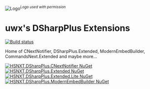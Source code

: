 ![Logo](https://i.imgur.com/OFss364.png)_<sup>Logo used with permission</sup>_
# uwx's DSharpPlus Extensions
[![Build status](https://ci.appveyor.com/api/projects/status/ek7j9yov2grf5qu1/branch/master?svg=true)](https://ci.appveyor.com/project/uwx/hsnxt-dsharpplus/branch/master)

Home of CNextNotifier, DSharpPlus.Extended, ModernEmbedBuilder, CommandsNext.Extended and maybe more...

[![HSNXT.DSharpPlus.CNextNotifier NuGet](https://img.shields.io/nuget/vpre/HSNXT.DSharpPlus.CNextNotifier.svg?label=HSNXT.DSharpPlus.CNextNotifier)](https://nuget.org/packages/HSNXT.DSharpPlus.CNextNotifier)  
[![HSNXT.DSharpPlus.Extended NuGet](https://img.shields.io/nuget/vpre/HSNXT.DSharpPlus.Extended.svg?label=HSNXT.DSharpPlus.Extended)](https://nuget.org/packages/HSNXT.DSharpPlus.Extended)  
[![HSNXT.DSharpPlus.Extended.Lite NuGet](https://img.shields.io/nuget/vpre/HSNXT.DSharpPlus.Extended.Lite.svg?label=HSNXT.DSharpPlus.Extended.Lite)](https://nuget.org/packages/HSNXT.DSharpPlus.Extended.Lite)  
[![HSNXT.DSharpPlus.ModernEmbedBuilder NuGet](https://img.shields.io/nuget/vpre/HSNXT.DSharpPlus.ModernEmbedBuilder.svg?label=HSNXT.DSharpPlus.ModernEmbedBuilder)](https://nuget.org/packages/HSNXT.DSharpPlus.ModernEmbedBuilder)  
